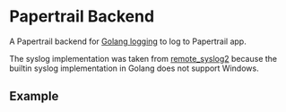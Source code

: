# Papertrail Backend

A Papertrail backend for [Golang logging](https://github.com/op/go-logging) to log to Papertrail app.

The syslog implementation was taken from [remote_syslog2](https://github.com/papertrail/remote_syslog2) because the builtin syslog implementation in Golang does not support Windows.

## Example

```

```

